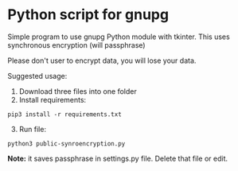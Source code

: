 # Python script for gnupg
Simple program to use gnupg Python module with tkinter. This uses synchronous encryption (will passphrase)

Please don't user to encrypt data, you will lose your data.

Suggested usage:
1. Download three files into one folder
2. Install requirements: 
```
pip3 install -r requirements.txt
```
3. Run file:
```
python3 public-synroencryption.py
```

**Note:** it saves passphrase in settings.py file. Delete that file or edit. 
